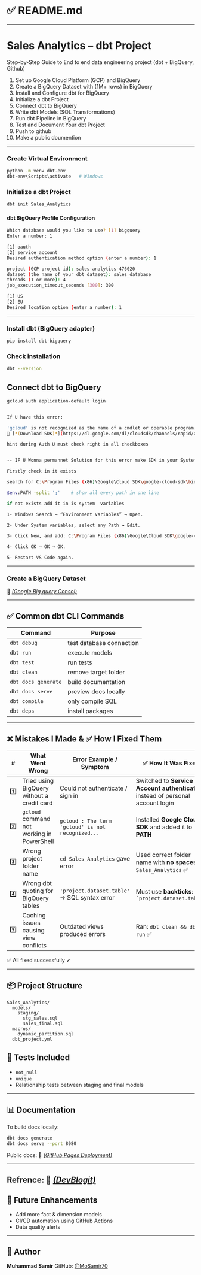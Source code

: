 # ✅ README.md 


---

# Sales Analytics – dbt Project

Step-by-Step Guide to End to end data engineering project (dbt + BigQuery, Github)

1. Set up Google Cloud Platform (GCP) and BigQuery
2. Create a BigQuery Dataset with  (1M+ rows) in BigQuery
3. Install and Configure dbt for BigQuery
4. Initialize a dbt Project
5. Connect dbt to BigQuery
6. Write dbt Models (SQL Transformations)
7. Run dbt Pipeline in BigQuery
8. Test and Document Your dbt Project
9. Push to github
10. Make a public doumention

---


### Create Virtual Environment

```bash
python -m venv dbt-env
dbt-env\Scripts\activate   # Windows
```


###  Initialize a dbt Project

```bash
dbt init Sales_Analytics
```

#### dbt BigQuery Profile Configuration

```bash
Which database would you like to use? [1] bigquery
Enter a number: 1

[1] oauth
[2] service_account
Desired authentication method option (enter a number): 1

project (GCP project id): sales-analytics-476020
dataset (the name of your dbt dataset): sales_database
threads (1 or more): 4
job_execution_timeout_seconds [300]: 300

[1] US
[2] EU
Desired location option (enter a number): 1
```

---

### Install dbt (BigQuery adapter)

```bash
pip install dbt-bigquery
```

### Check installation

```bash
dbt --version
```


## Connect dbt to BigQuery


```bash
gcloud auth application-default login
```

```bash

If U have this error:

'gcloud' is not recognized as the name of a cmdlet or operable program.
🔗 [*(Download SDK)*](https://dl.google.com/dl/cloudsdk/channels/rapid/GoogleCloudSDKInstaller.exe)

hint during Auth U must check right in all checkboxes


-- IF U Wonna permannet Solution for this error make SDK in your System  variables 

Firstly check in it exists 

search for C:\Program Files (x86)\Google\Cloud SDK\google-cloud-sdk\bin

$env:PATH -split ';'    # show all every path in one line 

if not exists add it in is system  variables 

1- Windows Search → “Environment Variables” → Open.

2- Under System variables, select any Path → Edit.

3- Click New, and add: C:\Program Files (x86)\Google\Cloud SDK\google-cloud-sdk\bin

4- Click OK → OK → OK.

5- Restart VS Code again.
```

---

### Create a BigQuery Dataset


🔗 [*(Google Big query Consol)*](https://console.cloud.google.com/bigquery?project=temporal-parser-476019-m6&ws=!1m0)

---

## ✅ Common dbt CLI Commands

| Command             | Purpose                  |
| ------------------- | ------------------------ |
| `dbt debug`         | test database connection |
| `dbt run`           | execute models           |
| `dbt test`          | run tests                |
| `dbt clean`         | remove target folder     |
| `dbt docs generate` | build documentation      |
| `dbt docs serve`    | preview docs locally     |
| `dbt compile`       | only compile SQL         |
| `dbt deps`          | install packages         |


---

## ❌ Mistakes I Made & ✅ How I Fixed Them

| #   | What Went Wrong                            | Error Example / Symptom                           | ✅ How It Was Fixed                                                               |
| --- | ------------------------------------------ | ------------------------------------------------- | -------------------------------------------------------------------------------- |
| 1️⃣ | Tried using BigQuery without a credit card | Could not authenticate / sign in                  | Switched to **Service Account authentication** instead of personal account login |
| 2️⃣ | `gcloud` command not working in PowerShell | `gcloud : The term 'gcloud' is not recognized...` | Installed **Google Cloud SDK** and added it to **PATH**                          |
| 3️⃣ | Wrong project folder name                  | `cd Sales_Analytics` gave error                   | Used correct folder name with **no spaces** → `Sales_Analytics` ✅                |
| 4️⃣ | Wrong dbt quoting for BigQuery tables      | `'project.dataset.table'` → SQL syntax error      | Must use **backticks**:<br>`` `project.dataset.table` ``                         |
| 5️⃣ | Caching issues causing view conflicts      | Outdated views produced errors                    | Ran: `dbt clean && dbt run` ✅                                                    |


✅ All fixed successfully ✔

---

## 📦 Project Structure

```
Sales_Analytics/
  models/
    staging/
      stg_sales.sql
      sales_final.sql
  macros/
    dynamic_partition.sql
  dbt_project.yml
```

## 🧪 Tests Included

* `not_null`
* `unique`
* Relationship tests between staging and final models

---

## 📊 Documentation

To build docs locally:

```bash
dbt docs generate
dbt docs serve --port 8080
```

Public docs:
🔗 [*(GitHub Pages Deployment)*](https://mosamir70.github.io/Sales_Analytics/#!/overview)

---

Refrence:
🔗 [*(DevBlogit)*](https://devblogit.com/mastering-dbt-core-a-step-by-step-installation-guide#6-snapshots-historical-tracking) 
---

## 🚀 Future Enhancements

* Add more fact & dimension models
* CI/CD automation using GitHub Actions
* Data quality alerts

---

## 👤 Author

**Muhammad Samir**
GitHub: [@MoSamir70](https://github.com/MoSamir70)

